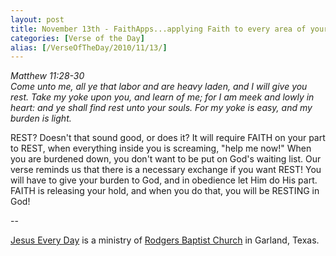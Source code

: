 ```yaml
---
layout: post
title: November 13th - FaithApps...applying Faith to every area of your
categories: [Verse of the Day]
alias: [/VerseOfTheDay/2010/11/13/]
---
```


_Matthew 11:28-30  
Come unto me, all ye that labor and are heavy laden, and I will give
you rest. Take my yoke upon you, and learn of me; for I am meek and
lowly in heart: and ye shall find rest unto your souls. For my yoke
is easy, and my burden is light._

REST? Doesn't that sound good, or does it? It will require FAITH on
your part to REST, when everything inside you is screaming, "help me
now!" When you are burdened down, you don't want to be put on God's
waiting list. Our verse reminds us that there is a necessary exchange
if you want REST! You will have to give your burden to God, and in
obedience let Him do His part. FAITH is releasing your hold, and when
you do that, you will be RESTING in God!

 --

<a href=http://jesuseveryday.net>Jesus Every Day</a> is a ministry of <a href=http://rodgersbaptist.net>Rodgers Baptist Church</a> in Garland, Texas.
